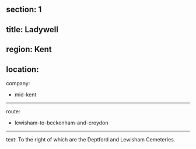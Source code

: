 section: 1
----
title: Ladywell
----
region: Kent
----
location: 
----
company:
- mid-kent
----
route:
- lewisham-to-beckenham-and-croydon
----
text: To the right of which are the Deptford and Lewisham Cemeteries.
